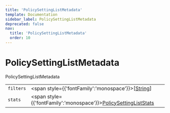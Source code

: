 ```yaml
---
title: 'PolicySettingListMetadata'
template: Documentation
sidebar_label: PolicySettingListMetadata
deprecated: false
nav:
  title: 'PolicySettingListMetadata'
  order: 10
---
```


# PolicySettingListMetadata

<div style={{'fontFamily':'monospace'}}><span style={{'fontSize':'1.5rem','fontWeight':500}}>PolicySettingListMetadata</span></div>





| | | |
| -- | -- | -- |
| `filters` | <span style={{'fontFamily':'monospace'}}>[<a href="/guardrails/docs/reference/graphql/scalar/String">String</a>]</span> |  |
| `stats` | <span style={{'fontFamily':'monospace'}}><a href="/guardrails/docs/reference/graphql/object/PolicySettingListStats">PolicySettingListStats</a></span> |  |